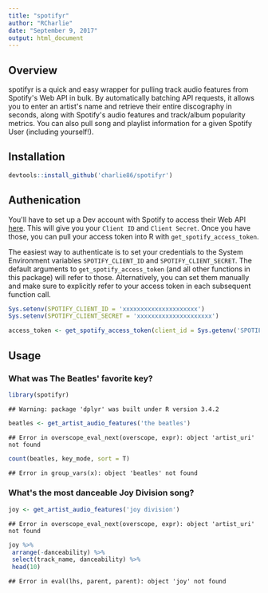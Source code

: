 ```yaml
---
title: "spotifyr"
author: "RCharlie"
date: "September 9, 2017"
output: html_document
---
```


## Overview
spotifyr is a quick and easy wrapper for pulling track audio features from Spotify's Web API in bulk. By automatically batching API requests, it allows you to enter an artist's name and retrieve their entire discography in seconds, along with Spotify's audio features and track/album popularity metrics. You can also pull song and playlist information for a given Spotify User (including yourself!).

## Installation
```r
devtools::install_github('charlie86/spotifyr')
```

## Authenication
You'll have to set up a Dev account with Spotify to access their Web API [here](https://developer.spotify.com/my-applications/#!/applications). This will give you your `Client ID` and `Client Secret`. Once you have those, you can pull your access token into R with `get_spotify_access_token`. 

The easiest way to authenticate is to set your credentials to the System Environment variables `SPOTIFY_CLIENT_ID` and `SPOTIFY_CLIENT_SECRET`. The default arguments to `get_spotify_access_token` (and all other functions in this package) will refer to those. Alternatively, you can set them manually and make sure to explicitly refer to your access token in each subsequent function call.

```r
Sys.setenv(SPOTIFY_CLIENT_ID = 'xxxxxxxxxxxxxxxxxxxxx')
Sys.setenv(SPOTIFY_CLIENT_SECRET = 'xxxxxxxxxxxxxxxxxxxxx')

access_token <- get_spotify_access_token(client_id = Sys.getenv('SPOTIFY_CLIENT_ID'), client_secret = Sys.getenv('SPOTIFY_CLIENT_SECRET'))
```

## Usage
### What was The Beatles' favorite key?

```r
library(spotifyr)
```

```
## Warning: package 'dplyr' was built under R version 3.4.2
```


```r
beatles <- get_artist_audio_features('the beatles')
```

```
## Error in overscope_eval_next(overscope, expr): object 'artist_uri' not found
```

```r
count(beatles, key_mode, sort = T)
```

```
## Error in group_vars(x): object 'beatles' not found
```

### What's the most danceable Joy Division song?

```r
joy <- get_artist_audio_features('joy division')
```

```
## Error in overscope_eval_next(overscope, expr): object 'artist_uri' not found
```

```r
joy %>% 
 arrange(-danceability) %>% 
 select(track_name, danceability) %>% 
 head(10)
```

```
## Error in eval(lhs, parent, parent): object 'joy' not found
```
